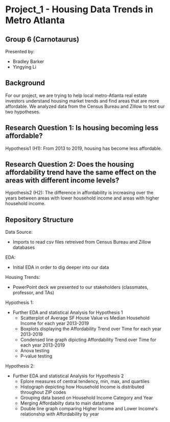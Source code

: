 # Project_1 - Housing Data Trends in Metro Atlanta
## Group 6 (Carnotaurus)
Presented by: 
* Bradley Barker
* Yingying Li

## Background
For our project, we are trying to help local metro-Atlanta real estate investors understand housing market trends and find areas that are more affordable. We analyzed data from the Census Bureau and Zillow to test our two hypotheses.

## Research Question 1: Is housing becoming less affordable?

Hypothesis1 (H1): From 2013 to 2019, housing has become less affordable.

## Research Question 2: Does the housing affordability trend have the same effect on the areas with different income levels? 

Hypothesis2 (H2): The difference in affordability is increasing over the years between areas with lower household income and areas with higher household income.

## Repository Structure
Data Source: 
* Imports to read csv files retreived from Census Bureau and Zillow databases

EDA: 
* Initial EDA in order to dig deeper into our data

Housing Trends:
* PowerPoint deck we presented to our stakeholders (classmates, professor, and TAs)

Hypothesis 1:
* Further EDA and statistical Analysis for Hypothesis 1
  * Scatterplot of Average SF House Value vs Median Household Income for each year 2013-2019
  * Boxplots displaying the Affordability Trend over Time for each year 2013-2019
  * Condensed line graph dipicting Affordability Trend over Time for each year 2013-2019
  * Anova testing
  * P-value testing

Hypothesis 2: 
* Further EDA and statistical Analysis for Hypothesis 2
  * Eplore measures of central tendency, min, max, and quartiles
  * Histograph depicting how Household Income is distributed throughout ZIP codes
  * Grouping data based on Household Income Category and Year
  * Merging Affordabilty data to main dataframe
  * Double line graph comparing Higher Income and Lower Income's relationship with Affordability by year
